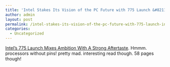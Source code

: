 ```yaml
---
title: 'Intel Stakes Its Vision of the PC Future with 775 Launch &#8211; Intel\&#039;s 775 Launch Mixes Ambition With A Strong Aftertaste'
author: admin
layout: post
permalink: /intel-stakes-its-vision-of-the-pc-future-with-775-launch-intels-775-launch-mixes-ambition-with-a-strong-aftertaste/
categories:
  - Uncategorized
---
```

[Intel&#8217;s 775 Launch Mixes Ambition With A Strong Aftertaste][1]. Hmmm. processors without pins! pretty mad. interesting read though. 58 pages though!

 [1]: http://www20.tomshardware.com/motherboard/20040619/index.html
